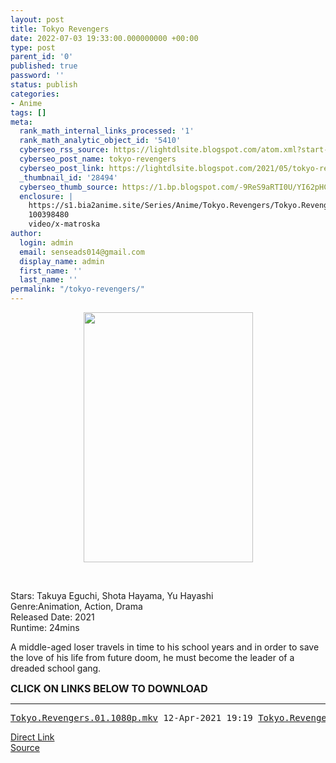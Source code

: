 ```yaml
---
layout: post
title: Tokyo Revengers
date: 2022-07-03 19:33:00.000000000 +00:00
type: post
parent_id: '0'
published: true
password: ''
status: publish
categories:
- Anime
tags: []
meta:
  rank_math_internal_links_processed: '1'
  rank_math_analytic_object_id: '5410'
  cyberseo_rss_source: https://lightdlsite.blogspot.com/atom.xml?start-index=1
  cyberseo_post_name: tokyo-revengers
  cyberseo_post_link: https://lightdlsite.blogspot.com/2021/05/tokyo-revengers.html
  _thumbnail_id: '28494'
  cyberseo_thumb_source: https://1.bp.blogspot.com/-9ReS9aRTI0U/YI62pHCfORI/AAAAAAAAADw/9ey_usJcxc4EXoWuuAjD1OR9xYJSx6p7ACLcBGAsYHQ/w271-h400/Screenshot_2021-05-02%2BTokyo%2BRevengers%2B%25282021%2529.png
  enclosure: |
    https://s1.bia2anime.site/Series/Anime/Tokyo.Revengers/Tokyo.Revengers.24.720p.Bia2Anime.mkv
    100398480
    video/x-matroska
author:
  login: admin
  email: senseads014@gmail.com
  display_name: admin
  first_name: ''
  last_name: ''
permalink: "/tokyo-revengers/"
---
```

<div class="separator" style="clear: both; text-align: center;"><a href="https://1.bp.blogspot.com/-9ReS9aRTI0U/YI62pHCfORI/AAAAAAAAADw/9ey_usJcxc4EXoWuuAjD1OR9xYJSx6p7ACLcBGAsYHQ/s838/Screenshot_2021-05-02%2BTokyo%2BRevengers%2B%25282021%2529.png" style="margin-left: 1em; margin-right: 1em;"><img border="0" data-original-height="838" data-original-width="569" height="400" src="{{ site.baseurl }}/assets/2022/07/Screenshot_2021-05-02%2BTokyo%2BRevengers%2B%25282021%2529.png" width="271" /></a></div>
<p>&nbsp;
<p>Stars: Takuya Eguchi, Shota Hayama, Yu Hayashi<br />Genre:Animation, Action, Drama <br />Released Date: 2021<br />Runtime: 24mins</p>
<p>A middle-aged loser travels in time to his school years and in order to save the love of his life from future doom, he must become the leader of a dreaded school gang. </p>
<p><span style="font-size: 16px;"><b>CLICK ON LINKS BELOW TO DOWNLOAD <br /></b></span></p>
<p>
<hr />
<pre><a href="https://s1.bia2anime.site/Series/Anime/Tokyo.Revengers/Tokyo.Revengers.01.1080p.Bia2Anime.mkv">Tokyo.Revengers.01.1080p.mkv</a> 12-Apr-2021 19:19 <a href="https://s1.bia2anime.site/Series/Anime/Tokyo.Revengers/Tokyo.Revengers.01.480p.Bia2Anime.mkv">Tokyo.Revengers.01.480p.mkv</a> 12-Apr-2021 19:19 <a href="https://s1.bia2anime.site/Series/Anime/Tokyo.Revengers/Tokyo.Revengers.01.720p.Bia2Anime.mkv">Tokyo.Revengers.01.720p.mkv</a> 12-Apr-2021 19:19 <a href="https://s1.bia2anime.site/Series/Anime/Tokyo.Revengers/Tokyo.Revengers.02.1080p.Bia2Anime.mkv">Tokyo.Revengers.02.1080p.mkv</a> 20-Apr-2021 20:28 <a href="https://s1.bia2anime.site/Series/Anime/Tokyo.Revengers/Tokyo.Revengers.02.480p.Bia2Anime.mkv">Tokyo.Revengers.02.480p.mkv</a> 20-Apr-2021 20:27 <a href="https://s1.bia2anime.site/Series/Anime/Tokyo.Revengers/Tokyo.Revengers.02.720p.Bia2Anime.mkv">Tokyo.Revengers.02.720p.mkv</a> 20-Apr-2021 20:28 <a href="https://s1.bia2anime.site/Series/Anime/Tokyo.Revengers/Tokyo.Revengers.03.1080p.Bia2Anime.mkv">Tokyo.Revengers.03.1080p.mkv</a> 25-Apr-2021 16:41 <a href="https://s1.bia2anime.site/Series/Anime/Tokyo.Revengers/Tokyo.Revengers.03.480p.Bia2Anime.mkv">Tokyo.Revengers.03.480p.mkv</a> 25-Apr-2021 16:41 <a href="https://s1.bia2anime.site/Series/Anime/Tokyo.Revengers/Tokyo.Revengers.03.720p.Bia2Anime.mkv">Tokyo.Revengers.03.720p.mkv</a> 25-Apr-2021 16:41 <a href="https://s1.bia2anime.site/Series/Anime/Tokyo.Revengers/Tokyo.Revengers.04.1080p.Bia2Anime.mkv">Tokyo.Revengers.04.1080p.mkv</a> 03-May-2021 20:43 <a href="https://s1.bia2anime.site/Series/Anime/Tokyo.Revengers/Tokyo.Revengers.04.480p.Bia2Anime.mkv">Tokyo.Revengers.04.480p.mkv</a> 03-May-2021 20:44 <a href="https://s1.bia2anime.site/Series/Anime/Tokyo.Revengers/Tokyo.Revengers.04.720p.Bia2Anime.mkv">Tokyo.Revengers.04.720p.mkv</a> 03-May-2021 20:43 <a href="https://s1.bia2anime.site/Series/Anime/Tokyo.Revengers/Tokyo.Revengers.05.1080p.Bia2Anime.mkv">Tokyo.Revengers.05.1080p.mkv</a> 11-May-2021 15:42 <a href="https://s1.bia2anime.site/Series/Anime/Tokyo.Revengers/Tokyo.Revengers.05.480p.Bia2Anime.mkv">Tokyo.Revengers.05.480p.mkv</a> 11-May-2021 15:42 <a href="https://s1.bia2anime.site/Series/Anime/Tokyo.Revengers/Tokyo.Revengers.05.720p.Bia2Anime.mkv">Tokyo.Revengers.05.720p.mkv</a> 11-May-2021 15:42 <a href="https://s1.bia2anime.site/Series/Anime/Tokyo.Revengers/Tokyo.Revengers.06.1080p.Bia2Anime.mkv">Tokyo.Revengers.06.1080p.mkv</a> 16-May-2021 20:44 <a href="https://s1.bia2anime.site/Series/Anime/Tokyo.Revengers/Tokyo.Revengers.06.480p.Bia2Anime.mkv">Tokyo.Revengers.06.480p.mkv</a> 16-May-2021 20:44 <a href="https://s1.bia2anime.site/Series/Anime/Tokyo.Revengers/Tokyo.Revengers.06.720p.Bia2Anime.mkv">Tokyo.Revengers.06.720p.mkv</a> 16-May-2021 20:44 <a href="https://s1.bia2anime.site/Series/Anime/Tokyo.Revengers/Tokyo.Revengers.07.1080p.Bia2Anime.mkv">Tokyo.Revengers.07.1080p.mkv</a> 23-May-2021 16:45 <a href="https://s1.bia2anime.site/Series/Anime/Tokyo.Revengers/Tokyo.Revengers.07.480p.Bia2Anime.mkv">Tokyo.Revengers.07.480p.mkv</a> 23-May-2021 16:45 <a href="https://s1.bia2anime.site/Series/Anime/Tokyo.Revengers/Tokyo.Revengers.07.720p.Bia2Anime.mkv">Tokyo.Revengers.07.720p.mkv</a> 23-May-2021 16:45 <a href="https://s1.bia2anime.site/Series/Anime/Tokyo.Revengers/Tokyo.Revengers.08.1080p.Bia2Anime.mkv">Tokyo.Revengers.08.1080p.mkv</a> 30-May-2021 21:41 <a href="https://s1.bia2anime.site/Series/Anime/Tokyo.Revengers/Tokyo.Revengers.08.480p.Bia2Anime.mkv">Tokyo.Revengers.08.480p.mkv</a> 30-May-2021 21:41 <a href="https://s1.bia2anime.site/Series/Anime/Tokyo.Revengers/Tokyo.Revengers.08.720p.Bia2Anime.mkv">Tokyo.Revengers.08.720p.mkv</a> 30-May-2021 21:41 <a href="https://s1.bia2anime.site/Series/Anime/Tokyo.Revengers/Tokyo.Revengers.09.1080p.Bia2Anime.mkv">Tokyo.Revengers.09.1080p.mkv</a> 06-Jun-2021 06:14 <a href="https://s1.bia2anime.site/Series/Anime/Tokyo.Revengers/Tokyo.Revengers.09.480p.Bia2Anime.mkv">Tokyo.Revengers.09.480p.mkv</a> 06-Jun-2021 06:15 <a href="https://s1.bia2anime.site/Series/Anime/Tokyo.Revengers/Tokyo.Revengers.09.720p.Bia2Anime.mkv">Tokyo.Revengers.09.720p.mkv</a> 06-Jun-2021 06:14 <a href="https://s1.bia2anime.site/Series/Anime/Tokyo.Revengers/Tokyo.Revengers.10.1080p.Bia2Anime.mkv">Tokyo.Revengers.10.1080p.mkv</a> 13-Jun-2021 21:31 <a href="https://s1.bia2anime.site/Series/Anime/Tokyo.Revengers/Tokyo.Revengers.10.480p.Bia2Anime.mkv">Tokyo.Revengers.10.480p.mkv</a> 13-Jun-2021 21:32 <a href="https://s1.bia2anime.site/Series/Anime/Tokyo.Revengers/Tokyo.Revengers.10.720p.Bia2Anime.mkv">Tokyo.Revengers.10.720p.mkv</a> 13-Jun-2021 21:31 <a href="https://s1.bia2anime.site/Series/Anime/Tokyo.Revengers/Tokyo.Revengers.11.1080p.Bia2Anime.mkv">Tokyo.Revengers.11.1080p.mkv</a> 23-Jun-2021 19:41 <a href="https://s1.bia2anime.site/Series/Anime/Tokyo.Revengers/Tokyo.Revengers.11.480p.Bia2Anime.mkv">Tokyo.Revengers.11.480p.mkv</a> 23-Jun-2021 19:41 <a href="https://s1.bia2anime.site/Series/Anime/Tokyo.Revengers/Tokyo.Revengers.11.720p.Bia2Anime.mkv">Tokyo.Revengers.11.720p.mkv</a> 23-Jun-2021 19:41 <a href="https://s1.bia2anime.site/Series/Anime/Tokyo.Revengers/Tokyo.Revengers.12.1080p.Bia2Anime.mkv">Tokyo.Revengers.12.1080p.mkv</a> 27-Jun-2021 18:04 <a href="https://s1.bia2anime.site/Series/Anime/Tokyo.Revengers/Tokyo.Revengers.12.480p.Bia2Anime.mkv">Tokyo.Revengers.12.480p.mkv</a> 27-Jun-2021 18:04 <a href="https://s1.bia2anime.site/Series/Anime/Tokyo.Revengers/Tokyo.Revengers.12.720p.Bia2Anime.mkv">Tokyo.Revengers.12.720p.mkv</a> 27-Jun-2021 18:04 <a href="https://s1.bia2anime.site/Series/Anime/Tokyo.Revengers/Tokyo.Revengers.13.1080p.Bia2Anime.mkv">Tokyo.Revengers.13.1080p.mkv</a> 04-Jul-2021 16:01 <a href="https://s1.bia2anime.site/Series/Anime/Tokyo.Revengers/Tokyo.Revengers.13.480p.Bia2Anime.mkv">Tokyo.Revengers.13.480p.mkv</a> 04-Jul-2021 16:01 <a href="https://s1.bia2anime.site/Series/Anime/Tokyo.Revengers/Tokyo.Revengers.13.720p.Bia2Anime.mkv">Tokyo.Revengers.13.720p.mkv</a> 04-Jul-2021 16:01 <a href="https://s1.bia2anime.site/Series/Anime/Tokyo.Revengers/Tokyo.Revengers.14.1080p.Bia2Anime.mkv">Tokyo.Revengers.14.1080p.mkv</a> 13-Jul-2021 17:12 <a href="https://s1.bia2anime.site/Series/Anime/Tokyo.Revengers/Tokyo.Revengers.14.480p.Bia2Anime.mkv">Tokyo.Revengers.14.480p.mkv</a> 13-Jul-2021 17:12 <a href="https://s1.bia2anime.site/Series/Anime/Tokyo.Revengers/Tokyo.Revengers.14.720p.Bia2Anime.mkv">Tokyo.Revengers.14.720p.mkv</a> 13-Jul-2021 17:12 <a href="https://s1.bia2anime.site/Series/Anime/Tokyo.Revengers/Tokyo.Revengers.15.1080p.Bia2Anime.mkv">Tokyo.Revengers.15.1080p.mkv</a> 18-Jul-2021 16:53 <a href="https://s1.bia2anime.site/Series/Anime/Tokyo.Revengers/Tokyo.Revengers.15.480p.Bia2Anime.mkv">Tokyo.Revengers.15.480p.mkv</a> 18-Jul-2021 16:53 <a href="https://s1.bia2anime.site/Series/Anime/Tokyo.Revengers/Tokyo.Revengers.15.720p.Bia2Anime.mkv">Tokyo.Revengers.15.720p.mkv</a> 18-Jul-2021 16:53 <a href="https://s1.bia2anime.site/Series/Anime/Tokyo.Revengers/Tokyo.Revengers.16.1080p.Bia2Anime.mkv">Tokyo.Revengers.16.1080p.mkv</a> 25-Jul-2021 15:47 <a href="https://s1.bia2anime.site/Series/Anime/Tokyo.Revengers/Tokyo.Revengers.16.480p.Bia2Anime.mkv">Tokyo.Revengers.16.480p.mkv</a> 25-Jul-2021 15:47 <a href="https://s1.bia2anime.site/Series/Anime/Tokyo.Revengers/Tokyo.Revengers.16.720p.Bia2Anime.mkv">Tokyo.Revengers.16.720p.mkv</a> 25-Jul-2021 15:47 <a href="https://s1.bia2anime.site/Series/Anime/Tokyo.Revengers/Tokyo.Revengers.17.1080p.Bia2Anime.mkv">Tokyo.Revengers.17.1080p.mkv</a> 09-Aug-2021 16:51 <a href="https://s1.bia2anime.site/Series/Anime/Tokyo.Revengers/Tokyo.Revengers.17.480p.Bia2Anime.mkv">Tokyo.Revengers.17.480p.mkv</a> 09-Aug-2021 16:52 <a href="https://s1.bia2anime.site/Series/Anime/Tokyo.Revengers/Tokyo.Revengers.17.720p.Bia2Anime.mkv">Tokyo.Revengers.17.720p.mkv</a> 09-Aug-2021 16:51 <a href="https://s1.bia2anime.site/Series/Anime/Tokyo.Revengers/Tokyo.Revengers.18.1080p.Bia2Anime.mkv">Tokyo.Revengers.18.1080p.mkv</a> 09-Aug-2021 16:49 <a href="https://s1.bia2anime.site/Series/Anime/Tokyo.Revengers/Tokyo.Revengers.18.480p.Bia2Anime.mkv">Tokyo.Revengers.18.480p.mkv</a> 09-Aug-2021 16:50 <a href="https://s1.bia2anime.site/Series/Anime/Tokyo.Revengers/Tokyo.Revengers.18.720p.Bia2Anime.mkv">Tokyo.Revengers.18.720p.mkv</a> 09-Aug-2021 16:50 <a href="https://s1.bia2anime.site/Series/Anime/Tokyo.Revengers/Tokyo.Revengers.19.1080p.Bia2Anime.mkv">Tokyo.Revengers.19.1080p.mkv</a> 14-Aug-2021 20:08 <a href="https://s1.bia2anime.site/Series/Anime/Tokyo.Revengers/Tokyo.Revengers.19.480p.Bia2Anime.mkv">Tokyo.Revengers.19.480p.mkv</a> 14-Aug-2021 20:09 <a href="https://s1.bia2anime.site/Series/Anime/Tokyo.Revengers/Tokyo.Revengers.19.720p.Bia2Anime.mkv">Tokyo.Revengers.19.720p.mkv</a> 14-Aug-2021 20:09 <a href="https://s1.bia2anime.site/Series/Anime/Tokyo.Revengers/Tokyo.Revengers.20.1080p.Bia2Anime.mkv">Tokyo.Revengers.20.1080p.mkv</a> 24-Aug-2021 11:50 <a href="https://s1.bia2anime.site/Series/Anime/Tokyo.Revengers/Tokyo.Revengers.20.480p.Bia2Anime.mkv">Tokyo.Revengers.20.480p.mkv</a> 24-Aug-2021 11:50 <a href="https://s1.bia2anime.site/Series/Anime/Tokyo.Revengers/Tokyo.Revengers.20.720p.Bia2Anime.mkv">Tokyo.Revengers.20.720p.mkv</a> 24-Aug-2021 11:50 <a href="https://s1.bia2anime.site/Series/Anime/Tokyo.Revengers/Tokyo.Revengers.21.1080p.Bia2Anime.mkv">Tokyo.Revengers.21.1080p.mkv</a> 02-Sep-2021 03:59 <a href="https://s1.bia2anime.site/Series/Anime/Tokyo.Revengers/Tokyo.Revengers.21.480p.Bia2Anime.mkv">Tokyo.Revengers.21.480p.mkv</a> 02-Sep-2021 03:59 <a href="https://s1.bia2anime.site/Series/Anime/Tokyo.Revengers/Tokyo.Revengers.21.720p.Bia2Anime.mkv">Tokyo.Revengers.21.720p.mkv</a> 02-Sep-2021 03:59 <a href="https://s1.bia2anime.site/Series/Anime/Tokyo.Revengers/Tokyo.Revengers.22.1080p.Bia2Anime.mkv">Tokyo.Revengers.22.1080p.mkv</a> 05-Sep-2021 17:40 <a href="https://s1.bia2anime.site/Series/Anime/Tokyo.Revengers/Tokyo.Revengers.22.480p.Bia2Anime.mkv">Tokyo.Revengers.22.480p.mkv</a> 05-Sep-2021 17:40 <a href="https://s1.bia2anime.site/Series/Anime/Tokyo.Revengers/Tokyo.Revengers.22.720p.Bia2Anime.mkv">Tokyo.Revengers.22.720p.mkv</a> 05-Sep-2021 17:40 <a href="https://s1.bia2anime.site/Series/Anime/Tokyo.Revengers/Tokyo.Revengers.23.1080p.Bia2Anime.mkv">Tokyo.Revengers.23.1080p.mkv</a> 11-Sep-2021 21:32 <a href="https://s1.bia2anime.site/Series/Anime/Tokyo.Revengers/Tokyo.Revengers.23.480p.Bia2Anime.mkv">Tokyo.Revengers.23.480p.mkv</a> 11-Sep-2021 21:32 <a href="https://s1.bia2anime.site/Series/Anime/Tokyo.Revengers/Tokyo.Revengers.23.720p.Bia2Anime.mkv">Tokyo.Revengers.23.720p.mkv</a> 11-Sep-2021 21:32 <a href="https://s1.bia2anime.site/Series/Anime/Tokyo.Revengers/Tokyo.Revengers.24.1080p.Bia2Anime.mkv">Tokyo.Revengers.24.1080p.mkv</a> 18-Sep-2021 20:46 <a href="https://s1.bia2anime.site/Series/Anime/Tokyo.Revengers/Tokyo.Revengers.24.480p.Bia2Anime.mkv">Tokyo.Revengers.24.480p.mkv</a> 18-Sep-2021 20:46 <a href="https://s1.bia2anime.site/Series/Anime/Tokyo.Revengers/Tokyo.Revengers.24.720p.Bia2Anime.mkv">Tokyo.Revengers.24.720p.mkv</a> </pre>
<link rel="stylesheet" href="https://cdnjs.cloudflare.com/ajax/libs/font-awesome/4.7.0/css/font-awesome.min.css" />
<div class="divbtn"> <a href="https://handymansurrender.com/fihup8buzv?key=94550f7ce39444073321dde3b8782f97" class="btn"><i class="fa fa-download"></i> Direct Link</a> <br /><a href="https://lightdlsite.blogspot.com/2021/05/tokyo-revengers.html">Source</a> </div>
